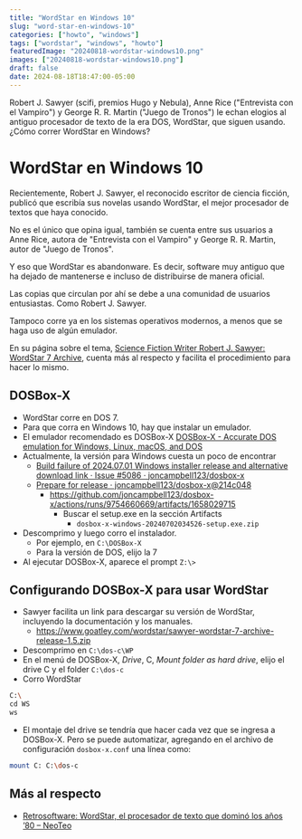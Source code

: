 ```yaml
---
title: "WordStar en Windows 10"
slug: "word-star-en-windows-10"
categories: ["howto", "windows"]
tags: ["wordstar", "windows", "howto"]
featuredImage: "20240818-wordstar-windows10.png"
images: ["20240818-wordstar-windows10.png"]
draft: false
date: 2024-08-18T18:47:00-05:00
---
```


Robert J. Sawyer (scifi, premios Hugo y Nebula), Anne Rice ("Entrevista con el Vampiro") y George R. R. Martin ("Juego de Tronos") le echan elogios al antiguo procesador de texto de la era DOS, WordStar, que siguen usando. ¿Cómo correr WordStar en Windows?

<!--more-->

# WordStar en Windows 10

Recientemente, Robert J. Sawyer, el reconocido escritor de ciencia ficción, publicó que escribía sus novelas usando WordStar, el mejor procesador de textos que haya conocido.

No es el único que opina igual, también se cuenta entre sus usuarios a Anne Rice, autora de "Entrevista con el Vampiro" y George R. R. Martin, autor de "Juego de Tronos".

Y eso que WordStar es abandonware. Es decir, software muy antiguo que ha dejado de mantenerse e incluso de distribuirse de manera oficial. 

Las copias que circulan por ahí se debe a una comunidad de usuarios entusiastas. Como Robert J. Sawyer.

Tampoco corre ya en los sistemas operativos modernos, a menos que se haga uso de algún emulador.

En su página sobre el tema, [Science Fiction Writer Robert J. Sawyer: WordStar 7 Archive](https://sfwriter.com/ws7.htm), cuenta más al respecto y facilita el procedimiento para hacer lo mismo.

## DOSBox-X

- WordStar corre en DOS 7.
- Para que corra en Windows 10, hay que instalar un emulador.
- El emulador recomendado es DOSBox-X
 [DOSBox-X - Accurate DOS emulation for Windows, Linux, macOS, and DOS](https://dosbox-x.com/)
- Actualmente, la versión para Windows cuesta un poco de encontrar
    - [Build failure of 2024.07.01 Windows installer release and alternative download link · Issue #5086 · joncampbell123/dosbox-x](https://github.com/joncampbell123/dosbox-x/issues/5086)
    - [Prepare for release · joncampbell123/dosbox-x@214c048](https://github.com/joncampbell123/dosbox-x/actions/runs/9754660669)
        - https://github.com/joncampbell123/dosbox-x/actions/runs/9754660669/artifacts/1658029715
            - Buscar el setup.exe en la sección Artifacts
                - `dosbox-x-windows-20240702034526-setup.exe.zip`
- Descomprimo y luego corro el instalador.
    - Por ejemplo, en `C:\DOSBox-X`
    - Para la versión de DOS, elijo la 7
- Al ejecutar DOSBox-X, aparece el prompt `Z:\>`

## Configurando DOSBox-X para usar WordStar

- Sawyer facilita un link para descargar su versión de WordStar, incluyendo la documentación y los manuales.
    - https://www.goatley.com/wordstar/sawyer-wordstar-7-archive-release-1.5.zip 
- Descomprimo en `C:\dos-c\WP`
- En el menú de DOSBox-X, _Drive_, C, _Mount folder as hard drive_, elijo el drive C y el folder `C:\dos-c`
- Corro WordStar

```sh
C:\
cd WS
ws
```

- El montaje del drive se tendría que hacer cada vez que se ingresa a DOSBox-X. Pero se puede automatizar, agregando en el archivo de configuración `dosbox-x.conf` una línea como:

```sh
mount C: C:\dos-c
```

## Más al respecto

- [Retrosoftware: WordStar, el procesador de texto que dominó los años ’80 – NeoTeo](https://www.neoteo.com/retrosoftware-wordstar-el-procesador-de-texto-que-domino-los-anos-80/)